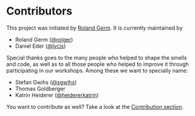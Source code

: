 # Contributors
This project was initiated by [Roland Germ](https://github.com/rolger). It is currently maintained by

* Roland Germ ([@rolger](https://github.com/rolger))
* Daniel Eder ([@lycis](https://github.com/lycis))

Special thanks goes to the many people who helped to shape the smells and code, as well as to all those people who helped to improve it through participating in our workshops. Among these we want to specially name:

* Stefan Gwihs ([@sgwihs](https://github.com/sgwihs))
* Thomas Goldberger
* Katrin Heiderer ([@heidererkatrin](https://github.com/heidererkatrin))

You want to contribute as well? Take a look at the [Contribution section](contribution.md).